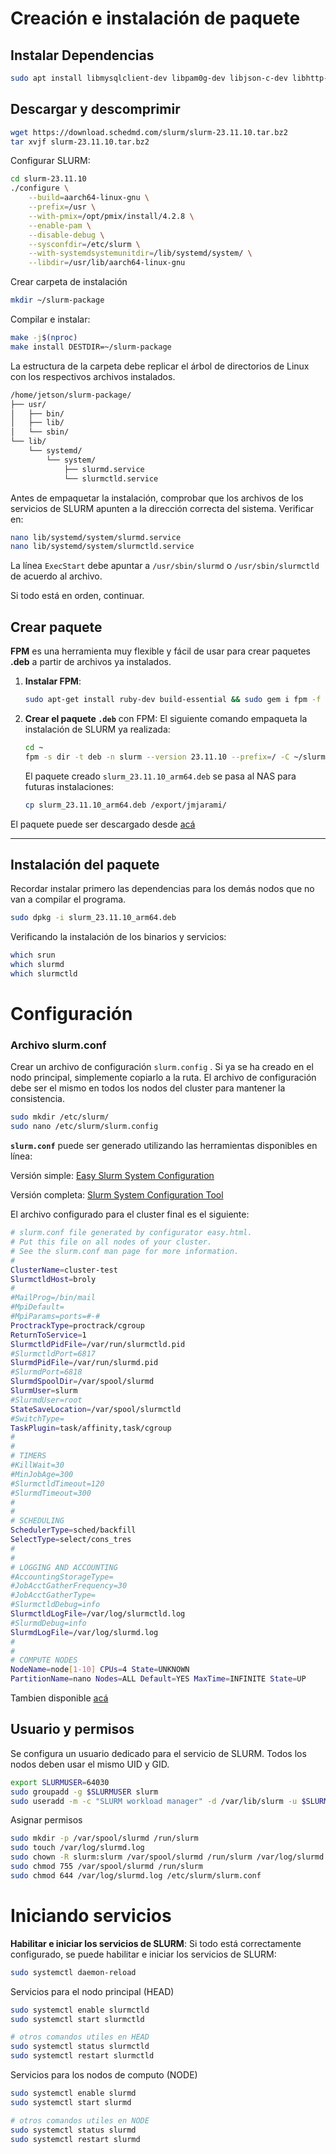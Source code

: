 # Creación e instalación de paquete

## Instalar Dependencias

```bash
sudo apt install libmysqlclient-dev libpam0g-dev libjson-c-dev libhttp-parser-dev libyaml-dev libreadline-dev libgtk-3-dev man2html libcurl4-openssl-dev
```

## Descargar y descomprimir

```bash
wget https://download.schedmd.com/slurm/slurm-23.11.10.tar.bz2
tar xvjf slurm-23.11.10.tar.bz2
```

Configurar SLURM:

```bash
cd slurm-23.11.10
./configure \
    --build=aarch64-linux-gnu \
    --prefix=/usr \
    --with-pmix=/opt/pmix/install/4.2.8 \
    --enable-pam \
    --disable-debug \
    --sysconfdir=/etc/slurm \
    --with-systemdsystemunitdir=/lib/systemd/system/ \
    --libdir=/usr/lib/aarch64-linux-gnu
```

Crear carpeta de instalación

```bash
mkdir ~/slurm-package
```

Compilar e instalar:

```bash
make -j$(nproc)
make install DESTDIR=~/slurm-package
```

La estructura de la carpeta debe replicar el árbol de directorios de Linux con los respectivos archivos instalados.

```bash
/home/jetson/slurm-package/
├── usr/
│   ├── bin/
│   ├── lib/
│   └── sbin/
└── lib/
    └── systemd/
        └── system/
            ├── slurmd.service
            └── slurmctld.service
```

Antes de empaquetar la instalación, comprobar que los archivos de los servicios de SLURM apunten a la dirección correcta del sistema. Verificar en:
```bash
nano lib/systemd/system/slurmd.service
nano lib/systemd/system/slurmctld.service
```
La línea `ExecStart` debe apuntar a `/usr/sbin/slurmd` o `/usr/sbin/slurmctld` de acuerdo al archivo.

Si todo está en orden, continuar.

## Crear paquete

**FPM** es una herramienta muy flexible y fácil de usar para crear paquetes **.deb** a partir de archivos ya instalados.

1. **Instalar FPM**:
    
    ```bash
    sudo apt-get install ruby-dev build-essential && sudo gem i fpm -f
    ```
    
2. **Crear el paquete `.deb`** con FPM:
El siguiente comando empaqueta la instalación de SLURM ya realizada:
    
    ```bash
    cd ~
    fpm -s dir -t deb -n slurm --version 23.11.10 --prefix=/ -C ~/slurm-package .
    ```
    
    El paquete creado `slurm_23.11.10_arm64.deb` se pasa al NAS para futuras instalaciones:
    
    ```bash
    cp slurm_23.11.10_arm64.deb /export/jmjarami/
    ```
El paquete puede ser descargado desde [acá](https://drive.google.com/file/d/17krEbiMWuMaofz0TFCG2y17nHcrzLmpb/view?usp=sharing)

---

## Instalación del paquete

Recordar instalar primero las dependencias para los demás nodos que no van a compilar el programa.

```bash
sudo dpkg -i slurm_23.11.10_arm64.deb
```

Verificando la instalación de los binarios y servicios:

```bash
which srun
which slurmd
which slurmctld
```

# Configuración

### Archivo slurm.conf

Crear un archivo de configuración `slurm.config` . Si ya se ha creado en el nodo principal, simplemente copiarlo a la ruta. El archivo de configuración debe ser el mismo en todos los nodos del cluster para mantener la consistencia. 

```bash
sudo mkdir /etc/slurm/
sudo nano /etc/slurm/slurm.config
```

**`slurm.conf`**  puede ser generado utilizando las herramientas disponibles en línea:

Versión simple:
[Easy Slurm System Configuration](https://slurm.schedmd.com/configurator.easy.html) 

Versión completa:
[Slurm System Configuration Tool](https://slurm.schedmd.com/configurator.html)


El archivo configurado para el cluster final es el siguiente:

```bash
# slurm.conf file generated by configurator easy.html.
# Put this file on all nodes of your cluster.
# See the slurm.conf man page for more information.
#
ClusterName=cluster-test
SlurmctldHost=broly
#
#MailProg=/bin/mail
#MpiDefault=
#MpiParams=ports=#-#
ProctrackType=proctrack/cgroup
ReturnToService=1
SlurmctldPidFile=/var/run/slurmctld.pid
#SlurmctldPort=6817
SlurmdPidFile=/var/run/slurmd.pid
#SlurmdPort=6818
SlurmdSpoolDir=/var/spool/slurmd
SlurmUser=slurm
#SlurmdUser=root
StateSaveLocation=/var/spool/slurmctld
#SwitchType=
TaskPlugin=task/affinity,task/cgroup
#
#
# TIMERS
#KillWait=30
#MinJobAge=300
#SlurmctldTimeout=120
#SlurmdTimeout=300
#
#
# SCHEDULING
SchedulerType=sched/backfill
SelectType=select/cons_tres
#
#
# LOGGING AND ACCOUNTING
#AccountingStorageType=
#JobAcctGatherFrequency=30
#JobAcctGatherType=
#SlurmctldDebug=info
SlurmctldLogFile=/var/log/slurmctld.log
#SlurmdDebug=info
SlurmdLogFile=/var/log/slurmd.log
#
#
# COMPUTE NODES
NodeName=node[1-10] CPUs=4 State=UNKNOWN
PartitionName=nano Nodes=ALL Default=YES MaxTime=INFINITE State=UP
```
Tambien disponible [acá](https://docs.google.com/file/d/1Sm4FqylmkgBPB2LijhlamkaRHnyCmvcfUDVERpOmmig/view?usp=drive_link)

## Usuario y permisos

Se configura un usuario dedicado para el servicio de SLURM. Todos los nodos deben usar el mismo UID y GID.

```bash
export SLURMUSER=64030
sudo groupadd -g $SLURMUSER slurm
sudo useradd -m -c "SLURM workload manager" -d /var/lib/slurm -u $SLURMUSER -g slurm -s /bin/bash slurm
```

Asignar permisos

```bash
sudo mkdir -p /var/spool/slurmd /run/slurm
sudo touch /var/log/slurmd.log
sudo chown -R slurm:slurm /var/spool/slurmd /run/slurm /var/log/slurmd.log /etc/slurm/slurm.conf
sudo chmod 755 /var/spool/slurmd /run/slurm
sudo chmod 644 /var/log/slurmd.log /etc/slurm/slurm.conf

```

# Iniciando servicios

**Habilitar e iniciar los servicios de SLURM**:
Si todo está correctamente configurado, se puede habilitar e iniciar los servicios de SLURM:

```bash
sudo systemctl daemon-reload
```

Servicios para el nodo principal (HEAD)

```bash
sudo systemctl enable slurmctld
sudo systemctl start slurmctld

# otros comandos utiles en HEAD
sudo systemctl status slurmctld
sudo systemctl restart slurmctld
```

Servicios para los nodos de computo (NODE)

```bash
sudo systemctl enable slurmd
sudo systemctl start slurmd

# otros comandos utiles en NODE
sudo systemctl status slurmd
sudo systemctl restart slurmd
```
